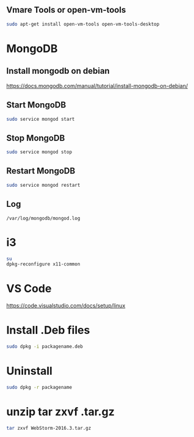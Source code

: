 ## Vmare Tools or open-vm-tools

```bash
sudo apt-get install open-vm-tools open-vm-tools-desktop
```

# MongoDB

## Install mongodb on debian
https://docs.mongodb.com/manual/tutorial/install-mongodb-on-debian/

## Start MongoDB
```bash
sudo service mongod start
```
## Stop MongoDB
```bash
sudo service mongod stop
```
## Restart MongoDB
```bash
sudo service mongod restart
```
## Log
```
/var/log/mongodb/mongod.log
```

# i3 
```bash
su
dpkg-reconfigure x11-common
```

# VS Code

https://code.visualstudio.com/docs/setup/linux

# Install .Deb files
```bash
sudo dpkg -i packagename.deb
```

# Uninstall 
```bash
sudo dpkg -r packagename
```

# unzip tar zxvf .tar.gz      
```bash
tar zxvf WebStorm-2016.3.tar.gz
```